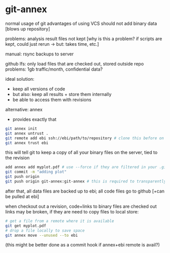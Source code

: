 # git-annex

normal usage of git
advantages of using VCS
should not add binary data [blows up repository]

problems: analysis result files not kept
[why is this a problem? if scripts are kept, could just rerun -> but: takes time, etc.]

manual: rsync backups to server

github lfs: only load files that are checked out, stored outside repo
problems: 1gb traffic/month, confidential data?

ideal solution:
- keep all versions of code
- but also: keep all results + store them internally
- be able to access them with revisions

alternative: annex
- provides exactly that

```bash
git annex init
git annex untrust .
git remote add ebi ssh://ebi/path/to/repository # clone this before on the server
git annex trust ebi
```

this will tell git to keep a copy of all your binary files on the server, tied to the revision

```bash
add annex add myplot.pdf # use --force if they are filtered in your .gitignore
git commit -m "adding plot"
git push origin
git push origin git-annex:git-annex # this is required to transparently pull files (better solution?)
```

after that, all data files are backed up to ebi; all code files go to github [+can be pulled at ebi]

when checkout out a revision, code+links to binary files are checked out
links may be broken, if they are need to copy files to local store:

```bash
# get a file from a remote where it is available
git get myplot.pdf
# drop a file locally to save space
git annex move --unused --to ebi
```

(this might be better done as a commit hook if annex+ebi remote is avail?)
